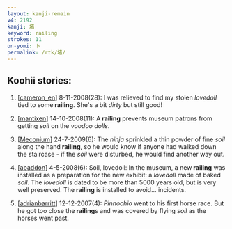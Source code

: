 ```yaml
---
layout: kanji-remain
v4: 2192
kanji: 堵
keyword: railing
strokes: 11
on-yomi: ト
permalink: /rtk/堵/
---
```


## Koohii stories: 

1) [<a href="http://kanji.koohii.com/profile/cameron_en">cameron_en</a>] 8-11-2008(28): I was relieved to find my stolen <em>lovedoll</em> tied to some<strong> railing</strong>. She&#039;s a bit <em>dirty</em> but still good!

2) [<a href="http://kanji.koohii.com/profile/mantixen">mantixen</a>] 14-10-2008(11): A<strong> railing</strong> prevents museum patrons from getting <em>soil</em> on the <em>voodoo dolls</em>.

3) [<a href="http://kanji.koohii.com/profile/Meconium">Meconium</a>] 24-7-2009(6): The <em>ninja</em> sprinkled a thin powder of fine <em>soil</em> along the hand<strong> railing</strong>, so he would know if anyone had walked down the staircase - if the <em>soil</em> were disturbed, he would find another way out.

4) [<a href="http://kanji.koohii.com/profile/abaddon">abaddon</a>] 4-5-2008(6): Soil, lovedoll: In the museum, a new<strong> railing</strong> was installed as a preparation for the new exhibit: a <em>lovedoll</em> made of baked <em>soil</em>. The <em>lovedoll</em> is dated to be more than 5000 years old, but is very well preserved. The<strong> railing</strong> is installed to avoid... incidents.

5) [<a href="http://kanji.koohii.com/profile/adrianbarritt">adrianbarritt</a>] 12-12-2007(4): <em>Pinnochio</em> went to his first horse race. But he got too close the<strong> railing</strong>s and was covered by flying <em>soil</em> as the horses went past.

